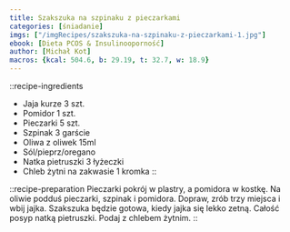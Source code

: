 ```yaml
---
title: Szakszuka na szpinaku z pieczarkami
categories: [śniadanie]
imgs: ["/imgRecipes/szakszuka-na-szpinaku-z-pieczarkami-1.jpg"]
ebook: [Dieta PCOS & Insulinooporność]
author: [Michał Kot]
macros: {kcal: 504.6, b: 29.19, t: 32.7, w: 18.9}
---
```

::recipe-ingredients
- Jaja kurze 3 szt.
- Pomidor 1 szt.
- Pieczarki 5 szt.
- Szpinak 3 garście
- Oliwa z oliwek 15ml
- Sól/pieprz/oregano
- Natka pietruszki 3 łyżeczki
- Chleb żytni na zakwasie 1 kromka
::

::recipe-preparation
Pieczarki pokrój w plastry, a pomidora w kostkę.
Na oliwie podduś pieczarki, szpinak i pomidora.
Dopraw, zrób trzy miejsca i wbij jajka.
Szakszuka będzie gotowa, kiedy jajka się lekko zetną. Całość posyp natką pietruszki. Podaj z chlebem żytnim.
::